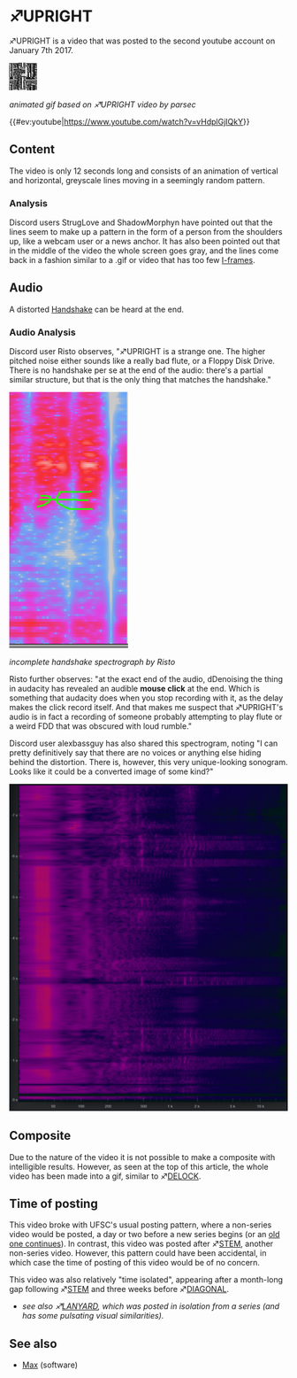# ♐UPRIGHT

♐UPRIGHT is a video that was posted to the second youtube account on
January 7th 2017.

![Upright.gif](Upright.gif "Upright.gif | width=398")

*animated gif based on ♐UPRIGHT video by parsec*

{{\#ev:youtube|<https://www.youtube.com/watch?v=vHdplGjIQkY>}}

## Content

The video is only 12 seconds long and consists of an animation of
vertical and horizontal, greyscale lines moving in a seemingly random
pattern.

### Analysis

Discord users StrugLove and ShadowMorphyn have pointed out that the
lines seem to make up a pattern in the form of a person from the
shoulders up, like a webcam user or a news anchor. It has also been
pointed out that in the middle of the video the whole screen goes gray,
and the lines come back in a fashion similar to a .gif or video that has
too few
[I-frames](https://en.wikipedia.org/wiki/Video_compression_picture_types).

## Audio

A distorted [Handshake](Handshake "wikilink") can be heard at the end.

### Audio Analysis

Discord user Risto observes, "♐UPRIGHT is a strange one. The higher
pitched noise either sounds like a really bad flute, or a Floppy Disk
Drive. There is no handshake per se at the end of the audio: there's a
partial similar structure, but that is the only thing that matches the
handshake."

![Upright\_incomplete\_handshake.png](Upright_incomplete_handshake.png)

*incomplete handshake spectrograph by Risto*

Risto further observes: "at the exact end of the audio, dDenoising the
thing in audacity has revealed an audible **mouse click** at the end.
Which is something that audacity does when you stop recording with it,
as the delay makes the click record itself. And that makes me suspect
that ♐UPRIGHT's audio is in fact a recording of someone probably
attempting to play flute or a weird FDD that was obscured with loud
rumble."

Discord user alexbassguy has also shared this spectrogram, noting "I can
pretty definitively say that there are no voices or anything else hiding
behind the distortion. There is, however, this very unique-looking
sonogram. Looks like it could be a converted image of some kind?"

![UPRIGHT\_SPECTRO.png](UPRIGHT_SPECTRO.png "UPRIGHT_SPECTRO.png")

## Composite

Due to the nature of the video it is not possible to make a composite
with intelligible results. However, as seen at the top of this article,
the whole video has been made into a gif, similar to
♐[DELOCK](DELOCK "wikilink").

## Time of posting

This video broke with UFSC's usual posting pattern, where a non-series
video would be posted, a day or two before a new series begins (or an
[old one continues](http://www.unfavorablesemicircle.com/wiki/index.php/BROTHER)).
In contrast, this video was posted after ♐[STEM](STEM "wikilink"),
another non-series video. However, this pattern could have been
accidental, in which case the time of posting of this video would be of
no concern.

This video was also relatively "time isolated", appearing after a
month-long gap following ♐[STEM](STEM "wikilink") and three weeks before
♐[DIAGONAL](DIAGONAL "wikilink").

  - *see also ♐[LANYARD](LANYARD "wikilink"), which was posted in
    isolation from a series (and has some pulsating visual
    similarities).*

## See also

  - [Max](Max "wikilink") (software)
